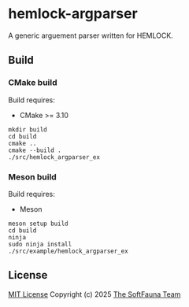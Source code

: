 # hemlock-argparser

A generic arguement parser written for HEMLOCK.

## Build

### CMake build

Build requires:
- CMake >= 3.10

~~~
mkdir build
cd build
cmake ..
cmake --build .
./src/hemlock_argparser_ex
~~~

### Meson build

Build requires:
- Meson

~~~
meson setup build
cd build
ninja
sudo ninja install
./src/example/hemlock_argparser_ex
~~~

## License

[MIT License](/LICENSE)
Copyright (c) 2025 [The SoftFauna Team](/AUTHORS.md)
